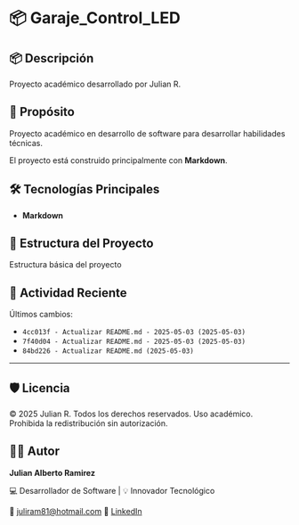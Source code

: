 # 📦 Garaje_Control_LED

## 📦 Descripción

Proyecto académico desarrollado por Julian R.

## 🎯 Propósito

Proyecto académico en desarrollo de software para desarrollar habilidades técnicas.

El proyecto está construido principalmente con **Markdown**.
## 🛠️ Tecnologías Principales

- **Markdown**
## 📂 Estructura del Proyecto

Estructura básica del proyecto
## 📅 Actividad Reciente

Últimos cambios:
- `4cc013f - Actualizar README.md - 2025-05-03 (2025-05-03)`
- `7f40d04 - Actualizar README.md - 2025-05-03 (2025-05-03)`
- `84bd226 - Actualizar README.md (2025-05-03)`

---

## 🛡️ Licencia

© 2025 Julian R. Todos los derechos reservados.
Uso académico. Prohibida la redistribución sin autorización.

## 🧑‍💻 Autor

**Julian Alberto Ramirez**

💻 Desarrollador de Software | 💡 Innovador Tecnológico

📧 [juliram81@hotmail.com](mailto:juliram81@hotmail.com)
🔗 [LinkedIn](https://co.linkedin.com/in/julianramirezc)
